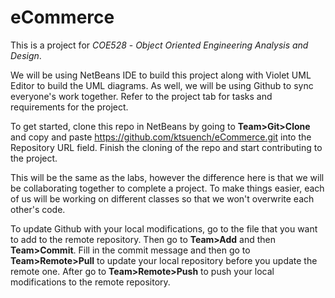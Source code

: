 # eCommerce
This is a project for _COE528_ - _Object_ _Oriented_ _Engineering_ _Analysis_ _and_ _Design_.

We will be using NetBeans IDE to build this project along with Violet UML Editor to build the UML diagrams. As well, we will be using Github to sync everyone's work together. Refer to the project tab for tasks and requirements for the project.

To get started, clone this repo in NetBeans by going to __Team>Git>Clone__ and copy and paste https://github.com/ktsuench/eCommerce.git into the Repository URL field. Finish the cloning of the repo and start contributing to the project.

This will be the same as the labs, however the difference here is that we will be collaborating together to complete a project. To make things easier, each of us will be working on different classes so that we won't overwrite each other's code.

To update Github with your local modifications, go to the file that you want to add to the remote repository. Then go to __Team>Add__ and then __Team>Commit__. Fill in the commit message and then go to __Team>Remote>Pull__ to update your local repository before you update the remote one. After go to __Team>Remote>Push__ to push your local modifications to the remote repository.